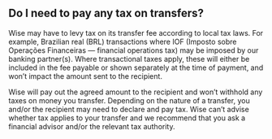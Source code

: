 ## Do I need to pay any tax on transfers?  
Wise may have to levy tax on its transfer fee according to local tax laws. For example, Brazilian real (BRL) transactions where IOF (Imposto sobre Operações Financeiras — financial operations tax) may be imposed by our banking partner(s). Where transactional taxes apply, these will either be included in the fee payable or shown separately at the time of payment, and won’t impact the amount sent to the recipient.

Wise will pay out the agreed amount to the recipient and won’t withhold any taxes on money you transfer. Depending on the nature of a transfer, you and/or the recipient may need to declare and pay tax. Wise can’t advise whether tax applies to your transfer and we recommend that you ask a financial advisor and/or the relevant tax authority.